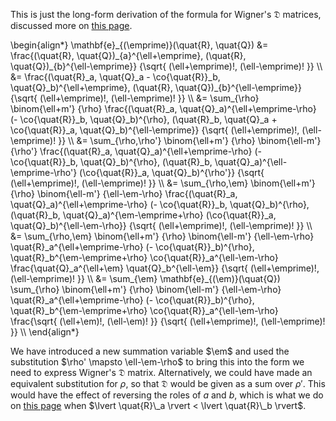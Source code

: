 ---
---

This is just the long-form derivation of the formula for Wigner's
$\mathfrak{D}$ matrices, discussed more on
[this page](WignerDMatrices.html).

\begin{align\*}
  \mathbf{e}\_{(\emprime)}(\quat{R}\, \quat{Q})
  &=
  \frac{(\quat{R}\, \quat{Q})\_{a}^{\ell+\emprime}\, (\quat{R}\, \quat{Q})\_{b}^{\ell-\emprime}}
  {\sqrt{ (\ell+\emprime)!\, (\ell-\emprime)! }} \\\\
  &=
  \frac{(\quat{R}\_a\, \quat{Q}\_a - \co{\quat{R}}\_b\, \quat{Q}\_b)^{\ell+\emprime}\,
    (\quat{R}\, \quat{Q})\_{b}^{\ell-\emprime}}
  {\sqrt{ (\ell+\emprime)!\, (\ell-\emprime)! }} \\\\
  &=
  \sum\_{\rho} \binom{\ell+m'} {\rho}
    \frac{(\quat{R}\_a\, \quat{Q}\_a)^{\ell+\emprime-\rho} (- \co{\quat{R}}\_b\, \quat{Q}\_b)^{\rho}\,
    (\quat{R}\_b\, \quat{Q}\_a + \co{\quat{R}}\_a\, \quat{Q}\_b)^{\ell-\emprime}} {\sqrt{ (\ell+\emprime)!\, (\ell-\emprime)! }} \\\\
  &=
  \sum\_{\rho,\rho'} \binom{\ell+m'} {\rho} \binom{\ell-m'} {\rho'}
    \frac{(\quat{R}\_a\, \quat{Q}\_a)^{\ell+\emprime-\rho} (- \co{\quat{R}}\_b\, \quat{Q}\_b)^{\rho}\,
    (\quat{R}\_b\, \quat{Q}\_a)^{\ell-\emprime-\rho'} (\co{\quat{R}}\_a\, \quat{Q}\_b)^{\rho'}}
    {\sqrt{ (\ell+\emprime)!\, (\ell-\emprime)! }} \\\\
  &=
  \sum\_{\rho,\em} \binom{\ell+m'} {\rho} \binom{\ell-m'} {\ell-\em-\rho}
    \frac{(\quat{R}\_a\, \quat{Q}\_a)^{\ell+\emprime-\rho} (- \co{\quat{R}}\_b\, \quat{Q}\_b)^{\rho}\,
    (\quat{R}\_b\, \quat{Q}\_a)^{\em-\emprime+\rho} (\co{\quat{R}}\_a\, \quat{Q}\_b)^{\ell-\em-\rho}}
    {\sqrt{ (\ell+\emprime)!\, (\ell-\emprime)! }} \\\\
  &=
  \sum\_{\rho,\em} \binom{\ell+m'} {\rho} \binom{\ell-m'} {\ell-\em-\rho}
    \quat{R}\_a^{\ell+\emprime-\rho} (- \co{\quat{R}}\_b)^{\rho}\, \quat{R}\_b^{\em-\emprime+\rho} \co{\quat{R}}\_a^{\ell-\em-\rho}
    \frac{\quat{Q}\_a^{\ell+\em} \quat{Q}\_b^{\ell-\em}} {\sqrt{ (\ell+\emprime)!\, (\ell-\emprime)! }} \\\\
  &=
  \sum\_{\em} \mathbf{e}\_{(\em)}(\quat{Q}) \sum\_{\rho} \binom{\ell+m'} {\rho} \binom{\ell-m'} {\ell-\em-\rho}
    \quat{R}\_a^{\ell+\emprime-\rho} (- \co{\quat{R}}\_b)^{\rho}\, \quat{R}\_b^{\em-\emprime+\rho} \co{\quat{R}}\_a^{\ell-\em-\rho}
    \frac{\sqrt{ (\ell+\em)!\, (\ell-\em)! }} {\sqrt{ (\ell+\emprime)!\, (\ell-\emprime)! }} \\\\
\end{align\*}

We have introduced a new summation variable $\em$ and used the
substitution $\rho' \mapsto \ell-\em-\rho$ to bring this into the form
we need to express Wigner's $\mathfrak{D}$ matrix.  Alternatively, we
could have made an equivalent substitution for $\rho$, so that
$\mathfrak{D}$ would be given as a sum over $\rho'$.  This would have
the effect of reversing the roles of $a$ and $b$, which is what we do
on [this page](WignerDMatrices.html) when $\lvert \quat{R}\_a \rvert <
\lvert \quat{R}\_b \rvert$.
